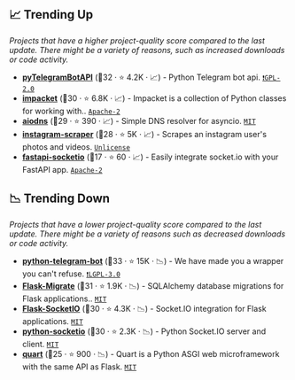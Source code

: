 ## 📈 Trending Up

_Projects that have a higher project-quality score compared to the last update. There might be a variety of reasons, such as increased downloads or code activity._

- <b><a href="https://github.com/eternnoir/pyTelegramBotAPI">pyTelegramBotAPI</a></b> (🥈32 ·  ⭐ 4.2K · 📈) - Python Telegram bot api. <code><a href="http://bit.ly/2KucAZR">❗️GPL-2.0</a></code>
- <b><a href="https://github.com/SecureAuthCorp/impacket">impacket</a></b> (🥈30 ·  ⭐ 6.8K · 📈) - Impacket is a collection of Python classes for working with.. <code><a href="http://bit.ly/3nYMfla">Apache-2</a></code>
- <b><a href="https://github.com/saghul/aiodns">aiodns</a></b> (🥈29 ·  ⭐ 390 · 📈) - Simple DNS resolver for asyncio. <code><a href="http://bit.ly/34MBwT8">MIT</a></code>
- <b><a href="https://github.com/arc298/instagram-scraper">instagram-scraper</a></b> (🥉28 ·  ⭐ 5K · 📈) - Scrapes an instagram user's photos and videos. <code><a href="http://bit.ly/3rvuUlR">Unlicense</a></code>
- <b><a href="https://github.com/pyropy/fastapi-socketio">fastapi-socketio</a></b> (🥉17 ·  ⭐ 60 · 📈) - Easily integrate socket.io with your FastAPI app. <code><a href="http://bit.ly/3nYMfla">Apache-2</a></code> <code><img src="https://fastapi.tiangolo.com/img/favicon.png" style="display:inline;" width="13" height="13"></code>

## 📉 Trending Down

_Projects that have a lower project-quality score compared to the last update. There might be a variety of reasons such as decreased downloads or code activity._

- <b><a href="https://github.com/python-telegram-bot/python-telegram-bot">python-telegram-bot</a></b> (🥈33 ·  ⭐ 15K · 📉) - We have made you a wrapper you can't refuse. <code><a href="http://bit.ly/37RvQcA">❗️LGPL-3.0</a></code>
- <b><a href="https://github.com/miguelgrinberg/Flask-Migrate">Flask-Migrate</a></b> (🥇31 ·  ⭐ 1.9K · 📉) - SQLAlchemy database migrations for Flask applications.. <code><a href="http://bit.ly/34MBwT8">MIT</a></code> <code><img src="https://flask.palletsprojects.com/en/1.1.x/_static/flask-icon.png" style="display:inline;" width="13" height="13"></code>
- <b><a href="https://github.com/miguelgrinberg/Flask-SocketIO">Flask-SocketIO</a></b> (🥈30 ·  ⭐ 4.3K · 📉) - Socket.IO integration for Flask applications. <code><a href="http://bit.ly/34MBwT8">MIT</a></code> <code><img src="https://flask.palletsprojects.com/en/1.1.x/_static/flask-icon.png" style="display:inline;" width="13" height="13"></code>
- <b><a href="https://github.com/miguelgrinberg/python-socketio">python-socketio</a></b> (🥈30 ·  ⭐ 2.3K · 📉) - Python Socket.IO server and client. <code><a href="http://bit.ly/34MBwT8">MIT</a></code>
- <b><a href="https://github.com/pgjones/quart">quart</a></b> (🥉25 ·  ⭐ 900 · 📉) - Quart is a Python ASGI web microframework with the same API as Flask. <code><a href="http://bit.ly/34MBwT8">MIT</a></code>

